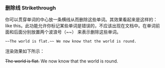 ### 删除线 Strikethrough

你可以贯穿单词的中心放一条横线从而删除这些单词。其效果看起来是这样的： like this。此功能允许你标记某些单词是错误的，不应该出现在文档中。在单词前面和后面分别放置两个波浪号（~~） 来表示删除这些单词。

```
~~The world is flat.~~ We now know that the world is round.
```

渲染效果如下所示：

~~The world is flat.~~ We now know that the world is round.